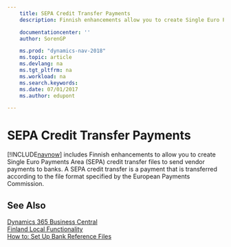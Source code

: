 ```yaml
---
    title: SEPA Credit Transfer Payments
    description: Finnish enhancements allow you to create Single Euro Payments Area (SEPA) credit transfer files to send vendor payments to banks.

    documentationcenter: ''
    author: SorenGP

    ms.prod: "dynamics-nav-2018"
    ms.topic: article
    ms.devlang: na
    ms.tgt_pltfrm: na
    ms.workload: na
    ms.search.keywords:
    ms.date: 07/01/2017
    ms.author: edupont

---
```

# SEPA Credit Transfer Payments
[!INCLUDE[navnow](../../includes/navnow_md.md)] includes Finnish enhancements to allow you to create Single Euro Payments Area (SEPA) credit transfer files to send vendor payments to banks. A SEPA credit transfer is a payment that is transferred according to the file format specified by the European Payments Commission.  

## See Also
[Dynamics 365 Business Central](https://docs.microsoft.com/dynamics365/business-central/)  
[Finland Local Functionality](finland-local-functionality.md)   
 [How to: Set Up Bank Reference Files](how-to-set-up-bank-reference-files.md)
